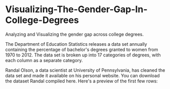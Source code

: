 # Visualizing-The-Gender-Gap-In-College-Degrees
Analyzing and Visualizing the gender gap across college degrees.

The Department of Education Statistics releases a data set annually containing the percentage of bachelor's degrees granted to women from 1970 to 2012. The data set is broken up into 17 categories of degrees, with each column as a separate category.

Randal Olson, a data scientist at University of Pennsylvania, has cleaned the data set and made it available on his personal website. You can download the dataset Randal compiled here. Here's a preview of the first few rows:
